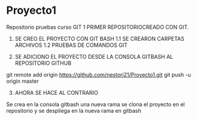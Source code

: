 # Proyecto1
Repositorio pruebas curso GIT 1
PRIMER REPOSITORIOCREADO CON GIT.
1. SE CREO EL PROYECTO CON GIT BASH
1.1 SE CREARON CARPETAS ARCHIVOS
1.2 PRUEBAS DE COMANDOS GIT

2. SE ADICIONO EL PROYECTO DESDE LA CONSOLA GITBASH AL REPOSITORIO GITHUB

git remote add origin https://github.com/nestorj21/Proyecto1.git
git push -u origin master

3. AHORA SE HACE AL CONTRARIO

Se crea en la consola gitbash una nueva rama
se clona el proyecto en el repositorio y se despliega en la nueva rama en gitbash

